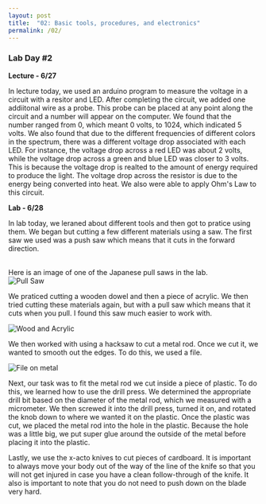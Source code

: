 ```yaml
---
layout: post
title:  "02: Basic tools, procedures, and electronics"
permalink: /02/
---
```


### **Lab Day #2** 

**Lecture - 6/27**

In lecture today, we used an arduino program to measure the voltage in a circuit with a resitor and LED. After completing the circuit, we added one addiitonal wire as a probe. This probe can be placed at any point along the circuit and a number will appear on the computer. We found that the number ranged from 0, which meant 0 volts, to 1024, which indicated 5 volts. We also found that due to the different frequencies of different colors in the spectrum, there was a different voltage drop associated with each LED. For instance, the voltage drop across a red LED was about 2 volts, while the voltage drop across a green and blue LED was closer to 3 volts. This is because the voltage drop is realted to the amount of energy required to produce the light. The voltage drop across the resistor is due to the energy being converted into heat. We also were able to apply Ohm's Law to this circuit. 

**Lab - 6/28**

In lab today, we leraned about different tools and then got to pratice using them. We began but cutting a few different materials using a saw. The first saw we used was a push saw which means that it cuts in the forward direction. 

<BR>
Here is an image of one of the Japanese pull saws in the lab.
<BR>
<img src="IMG_2270.JPG" alt="Pull Saw">
<BR>

We praticed cutting a wooden dowel and then a piece of acrylic. We then tried cutting these materials again, but with a pull saw which means that it cuts when you pull. I found this saw much easier to work with. 

<img src="IMG_1873.JPG" alt="Wood and Acrylic">

We then worked with using a hacksaw to cut a metal rod. Once we cut it, we wanted to smooth out the edges. To do this, we used a file.

<img src="IMG_1872.JPG" alt="File on metal">

Next, our task was to fit the metal rod we cut inside a piece of plastic. To do this, we learned how to use the drill press. We determined the appropriate drill bit based on the diameter of the metal rod, which we measured with a micrometer. We then screwed it into the drill press, turned it on, and rotated the knob down to where we wanted it on the plastic. Once the plastic was cut, we placed the metal rod into the hole in the plastic. Because the hole was a little big, we put super glue around the outside of the metal before placing it into the plastic. 

Lastly, we use the x-acto knives to cut pieces of cardboard. It is important to always move your body out of the way of the line of the knife so that you will not get injured in case you have a clean follow-through of the knife. It also is important to note that you do not need to push down on the blade very hard. 

